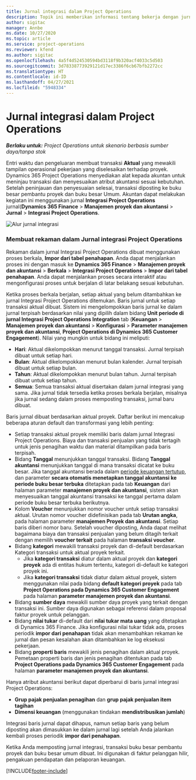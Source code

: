 ```yaml
---
title: Jurnal integrasi dalam Project Operations
description: Topik ini memberikan informasi tentang bekerja dengan jurnal Integrasi dalam Project Operations.
author: sigitac
manager: Annbe
ms.date: 10/27/2020
ms.topic: article
ms.service: project-operations
ms.reviewer: kfend
ms.author: sigitac
ms.openlocfilehash: 4a5f4d524530594bd3118f9b320acf4033c5d503
ms.sourcegitcommit: 3d78338773929121d17ec3386f6cb67bfb2272cc
ms.translationtype: HT
ms.contentlocale: id-ID
ms.lasthandoff: 04/27/2021
ms.locfileid: "5948334"
---
```

# <a name="integration-journal-in-project-operations"></a>Jurnal integrasi dalam Project Operations

_**Berlaku untuk:** Project Operations untuk skenario berbasis sumber daya/tanpa stok_

Entri waktu dan pengeluaran membuat transaksi **Aktual** yang mewakili tampilan operasional pekerjaan yang diselesaikan terhadap proyek. Dynamics 365 Project Operations menyediakan alat kepada akuntan untuk meninjau transaksi dan menyesuaikan atribut akuntansi sesuai kebutuhan. Setelah peninjauan dan penyesuaian selesai, transaksi diposting ke buku besar pembantu proyek dan buku besar Umum. Akuntan dapat melakukan kegiatan ini menggunakan jurnal **Integrasi Project Operations** jurnal(**Dynamics 365 Finance** > **Manajemen proyek dan akuntansi** > **Jurnal** > **Integrasi Project Operations**.

![Alur jurnal integrasi](./media/IntegrationJournal.png)

### <a name="create-records-in-the-project-operations-integration-journal"></a>Membuat rekaman dalam Jurnal integrasi Project Operations

Rekaman dalam jurnal Integrasi Project Operations dibuat menggunakan proses berkala, **Impor dari tabel penahapan**. Anda dapat menjalankan proses ini dengan masuk ke **Dynamics 365 Finance** > **Manajemen proyek dan akuntansi** > **Berkala** > **Integrasi Project Operations** > **Impor dari tabel penahapan**. Anda dapat menjalankan proses secara interaktif atau mengonfigurasi proses untuk berjalan di latar belakang sesuai kebutuhan.

Ketika proses berkala berjalan, setiap aktual yang belum ditambahkan ke jurnal Integrasi Project Operations ditemukan. Baris jurnal untuk setiap transaksi aktual dibuat.
Sistem ini mengelompokkan baris jurnal ke dalam jurnal terpisah berdasarkan nilai yang dipilih dalam bidang **Unit periode di jurnal Integrasi Project Operations Integration** tab (**Keuangan** > **Manajemen proyek dan akuntansi** > **Konfigurasi** > **Parameter manajemen proyek dan akuntansi**, **Project Operations di Dynamics 365 Customer Engagement**). Nilai yang mungkin untuk bidang ini meliputi:

  - **Hari**: Aktual dikelompokkan menurut tanggal transaksi. Jurnal terpisah dibuat untuk setiap hari.
  - **Bulan**: Aktual dikelompokkan menurut bulan kalender. Jurnal terpisah dibuat untuk setiap bulan.
  - **Tahun**: Aktual dikelompokkan menurut bulan tahun. Jurnal terpisah dibuat untuk setiap tahun.
  - **Semua**: Semua transaksi aktual disertakan dalam jurnal integrasi yang sama. Jika jurnal tidak tersedia ketika proses berkala berjalan, misalnya jika jurnal sedang dalam proses memposting transaksi, jurnal baru dibuat.

Baris jurnal dibuat berdasarkan aktual proyek. Daftar berikut ini mencakup beberapa aturan default dan transformasi yang lebih penting:

  - Setiap transaksi aktual proyek memiliki baris dalam jurnal Integrasi Project Operations. Biaya dan transaksi penjualan yang tidak tertagih untuk jenis penagihan waktu dan material ditampilkan pada baris terpisah.
  - Bidang **Tanggal** menunjukkan tanggal transaksi. Bidang **Tanggal akuntansi** menunjukkan tanggal di mana transaksi dicatat ke buku besar. Jika tanggal akuntansi berada dalam [periode keuangan tertutup](/dynamics365/finance/general-ledger/close-general-ledger-at-period-end), dan parameter **secara otomatis menetapkan tanggal akuntansi ke periode buku besar terbuka** ditetapkan pada tab **Keuangan** dari halaman parameter **manajemen proyek dan akuntansi**, sistem akan menyesuaikan tanggal akuntansi transaksi ke tanggal pertama dalam periode buku besar terbuka berikutnya.
  - Kolom **Voucher** menunjukkan nomor voucher untuk setiap transaksi aktual. Urutan nomor voucher didefinisikan pada tab **Urutan angka**, pada halaman parameter **manajemen Proyek dan akuntansi**. Setiap baris diberi nomor baru. Setelah voucher diposting, Anda dapat melihat bagaimana biaya dan transaksi penjualan yang belum ditagih terkait dengan memilih **voucher terkait** pada halaman **transaksi voucher**.
  - Bidang **kategori** mewakili transaksi proyek dan di-default berdasarkan Kategori transaksi untuk aktual proyek terkait.
    - Jika **kategori transaksi** diatur dalam aktual proyek dan **kategori proyek** ada di entitas hukum tertentu, kategori di-default ke kategori proyek ini.
    - Jika **kategori transaksi** tidak diatur dalam aktual proyek, sistem menggunakan nilai pada bidang **default kategori proyek** pada tab **Project Operations pada Dynamics 365 Customer Engagement** pada halaman **parameter manajemen proyek dan akuntansi**.
  - Bidang **sumber daya** mewakili sumber daya proyek yang terkait dengan transaksi ini. Sumber daya digunakan sebagai referensi dalam proposal faktur proyek untuk pelanggan.
  - Bidang **nilai tukar** di-default dari **nilai tukar mata uang** yang ditetapkan di Dynamics 365 Finance. Jika konfigurasi nilai tukar tidak ada, proses periodik **impor dari penahapan** tidak akan menambahkan rekaman ke jurnal dan pesan kesalahan akan ditambahkan ke log eksekusi pekerjaan.
  - Bidang **properti baris** mewakili jenis penagihan dalam aktual proyek. Pemetaan properti baris dan jenis penagihan ditentukan pada tab **Project Operations pada Dynamics 365 Customer Engagement** pada halaman **parameter manajemen proyek dan akuntansi**.

Hanya atribut akuntansi berikut dapat diperbarui di baris jurnal integrasi Project Operations:

- **Grup pajak penjualan penagihan** dan **grup pajak penjualan item tagihan**
- **Dimensi keuangan** (menggunakan tindakan **mendistribusikan jumlah**)

Integrasi baris jurnal dapat dihapus, namun setiap baris yang belum diposting akan dimasukkan ke dalam jurnal lagi setelah Anda jalankan kembali proses periodik **impor dari penahapan**.

Ketika Anda memposting jurnal integrasi, transaksi buku besar pembantu proyek dan buku besar umum dibuat. Ini digunakan di faktur pelanggan hilir, pengakuan pendapatan dan pelaporan keuangan.


[!INCLUDE[footer-include](../includes/footer-banner.md)]